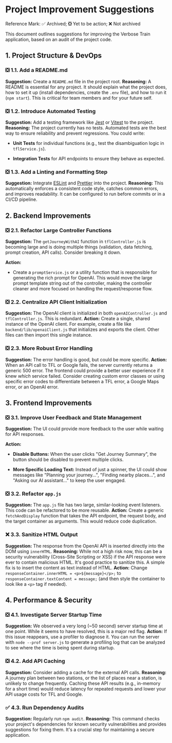 # Project Improvement Suggestions

Reference Mark:
✅ Archived;
❎ Yet to be action;
❌ Not archived


This document outlines suggestions for improving the Verbose Train application, based on an audit of the project code.

## 1. Project Structure & DevOps

### ❎ 1.1. Add a README.md

**Suggestion:** Create a `README.md` file in the project root.
**Reasoning:** A README is essential for any project. It should explain what the project does, how to set it up (install dependencies, create the `.env` file), and how to run it (`npm start`). This is critical for team members and for your future self.

### ❎ 1.2. Introduce Automated Testing

**Suggestion:** Add a testing framework like [Jest](https://jestjs.io/) or [Vitest](https://vitest.dev/) to the project.
**Reasoning:** The project currently has no tests. Automated tests are the best way to ensure reliability and prevent regressions. You could write:

- **Unit Tests** for individual functions (e.g., test the disambiguation logic in `tflService.js`).

- **Integration Tests** for API endpoints to ensure they behave as expected.

### ❎ 1.3. Add a Linting and Formatting Step

**Suggestion:** Integrate [ESLint](https://eslint.org/) and [Prettier](https://prettier.io/) into the project.
**Reasoning:** This automatically enforces a consistent code style, catches common errors, and improves readability. It can be configured to run before commits or in a CI/CD pipeline.

## 2. Backend Improvements

### ❎ 2.1. Refactor Large Controller Functions

**Suggestion:** The `getJourneyWithAI` function in `tflController.js` is becoming large and is doing multiple things (validation, data fetching, prompt creation, API calls). Consider breaking it down.

**Action:**

- Create a `promptService.js` or a utility function that is responsible for generating the rich prompt for OpenAI. This would move the large prompt template string out of the controller, making the controller cleaner and more focused on handling the request/response flow.

### ❎ 2.2. Centralize API Client Initialization

**Suggestion:** The OpenAI client is initialized in both `openAIController.js` and `tflController.js`. This is redundant.
**Action:** Create a single, shared instance of the OpenAI client. For example, create a file like `backend/lib/openaiClient.js` that initializes and exports the client. Other files can then import this single instance.

### ❎ 2.3. More Robust Error Handling

**Suggestion:** The error handling is good, but could be more specific.
**Action:** When an API call to TFL or Google fails, the server currently returns a generic 500 error. The frontend could provide a better user experience if it knew *which* service failed. Consider creating custom error classes or using specific error codes to differentiate between a TFL error, a Google Maps error, or an OpenAI error.

## 3. Frontend Improvements

### ❎ 3.1. Improve User Feedback and State Management

**Suggestion:** The UI could provide more feedback to the user while waiting for API responses.

**Action:**

- **Disable Buttons:** When the user clicks "Get Journey Summary", the button should be disabled to prevent multiple clicks.

- **More Specific Loading Text:** Instead of just a spinner, the UI could show messages like "Planning your journey...", "Finding nearby places...", and "Asking our AI assistant..." to keep the user engaged.

### ❎ 3.2. Refactor `app.js`

**Suggestion:** The `app.js` file has two large, similar-looking event listeners. This code can be refactored to be more reusable.
**Action:** Create a generic `fetchAndDisplay` function that takes the API endpoint, the request body, and the target container as arguments. This would reduce code duplication.

### ❌ 3.3. Sanitize HTML Output

**Suggestion:** The response from the OpenAI API is inserted directly into the DOM using `innerHTML`.
**Reasoning:** While not a high risk now, this can be a security vulnerability (Cross-Site Scripting or XSS) if the API response were ever to contain malicious HTML. It's good practice to sanitize this. A simple fix is to insert the content as text instead of HTML.
**Action:** Change `responseContainer.innerHTML = <p>${message}</p>;` to `responseContainer.textContent = message;` (and then style the container to look like a `<p>` tag if needed).

## 4. Performance & Security

### ❎ 4.1. Investigate Server Startup Time

**Suggestion:** We observed a very long (~50 second) server startup time at one point. While it seems to have resolved, this is a major red flag.
**Action:** If this issue reappears, use a profiler to diagnose it. You can run the server with `node --prof server.js` to generate a profiling log that can be analyzed to see where the time is being spent during startup.

### ❎ 4.2. Add API Caching

**Suggestion:** Consider adding a cache for the external API calls.
**Reasoning:** A journey plan between two stations, or the list of places near a station, is unlikely to change frequently. Caching these API results (e.g., in-memory for a short time) would reduce latency for repeated requests and lower your API usage costs for TFL and Google.

### ✅ 4.3. Run Dependency Audits

**Suggestion:** Regularly run `npm audit`.
**Reasoning:** This command checks your project's dependencies for known security vulnerabilities and provides suggestions for fixing them. It's a crucial step for maintaining a secure application.
